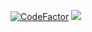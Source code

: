 <a href="https://www.codefactor.io/repository/github/joeecodes/fuwafun/overview/master"><img src="https://www.codefactor.io/repository/github/joeecodes/fuwafun/badge/master" alt="CodeFactor" /></a>
<img src="https://tokei.rs/b1/github/hypewsthedev/FuwaFun?category=code"><br>

